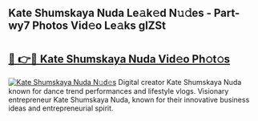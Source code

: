 ## Kate Shumskaya Nuda Le𝚊k𝚎d N𝚞𝚍es - Part-wy7 Photos Vid𝚎o Le𝚊ks gIZSt

# <h2><a href="http://fbb9t4.evod.top/?m=Kate+Shumskaya+Nuda">🔗 👉🔴 Kate Shumskaya Nuda Vid𝚎o Ph𝚘t𝚘s</a></h2>

[![Kate Shumskaya Nuda N𝚞d𝚎s](https://i.imgur.com/8V9OHl7.gif)](http://fbb9t4.evod.top/?m=Kate+Shumskaya+Nuda)
Digital creator Kate Shumskaya Nuda known for dance trend performances and lifestyle vlogs. Visionary entrepreneur Kate Shumskaya Nuda, known for their innovative business ideas and entrepreneurial spirit. 
